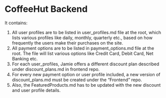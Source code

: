 # CoffeeHut Backend 

It contains:
1. All user profiles are to be listed in user_profiles.md file at the root, which lists various profiles like daily, monthly, quarterly etc., based on how frequently the users make their purchases on the site.
2. All payment options are to be listed in payment_options.md file at the root. The file will list various options like Credit Card, Debit Card, Net Banking etc. 
3. For each user_profiles, Jamie offers a different discount plan described under discount_plans.md in frontend repo.
4. For every new payment option or user profile included, a new version of discount_plans.md must be created under the “Frontend” repo. 
5. Also, the FeaturedProducts.md has to be updated with the new discount and user profile details.
